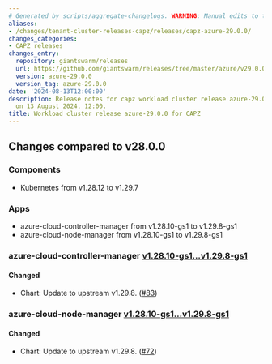 ```yaml
---
# Generated by scripts/aggregate-changelogs. WARNING: Manual edits to this files will be overwritten.
aliases:
- /changes/tenant-cluster-releases-capz/releases/capz-azure-29.0.0/
changes_categories:
- CAPZ releases
changes_entry:
  repository: giantswarm/releases
  url: https://github.com/giantswarm/releases/tree/master/azure/v29.0.0
  version: azure-29.0.0
  version_tag: azure-29.0.0
date: '2024-08-13T12:00:00'
description: Release notes for capz workload cluster release azure-29.0.0, published
  on 13 August 2024, 12:00.
title: Workload cluster release azure-29.0.0 for CAPZ
---
```


## Changes compared to v28.0.0

### Components

- Kubernetes from v1.28.12 to v1.29.7

### Apps

- azure-cloud-controller-manager from v1.28.10-gs1 to v1.29.8-gs1
- azure-cloud-node-manager from v1.28.10-gs1 to v1.29.8-gs1

### azure-cloud-controller-manager [v1.28.10-gs1...v1.29.8-gs1](https://github.com/giantswarm/azure-cloud-controller-manager-app/compare/v1.28.10-gs1...v1.29.8-gs1)

#### Changed

- Chart: Update to upstream v1.29.8. ([#83](https://github.com/giantswarm/azure-cloud-controller-manager-app/pull/83))

### azure-cloud-node-manager [v1.28.10-gs1...v1.29.8-gs1](https://github.com/giantswarm/azure-cloud-node-manager-app/compare/v1.28.10-gs1...v1.29.8-gs1)

#### Changed

- Chart: Update to upstream v1.29.8. ([#72](https://github.com/giantswarm/azure-cloud-node-manager-app/pull/72))
